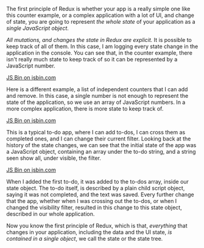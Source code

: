 The first principle of Redux is whether your app is a really simple one like this counter example, or a complex application with a lot of UI, and change of state, you are going to represent *the whole state* of your application as a *single JavaScript object*.

*All mutations, and changes the state in Redux are explicit.* It is possible to keep track of all of them. In this case, I am logging every state change in the application in the console. You can see that, in the counter example, there isn't really much state to keep track of so it can be represented by a JavaScript number.

<a class="jsbin-embed" href="https://jsbin.com/butuga/embed?js,console,output">JS Bin on jsbin.com</a><script src="https://static.jsbin.com/js/embed.min.js?3.35.12"></script>

Here is a different example, a list of independent counters that I can add and remove. In this case, a single number is not enough to represent the state of the application, so we use an array of JavaScript numbers. In a more complex application, there is more state to keep track of.

<a class="jsbin-embed" href="https://jsbin.com/jitewi/embed?js,console,output">JS Bin on jsbin.com</a><script src="https://static.jsbin.com/js/embed.min.js?3.35.12"></script>

This is a typical to-do app, where I can add to-dos, I can cross them as completed ones, and I can change their current filter. Looking back at the history of the state changes, we can see that the initial state of the app was a JavaScript object, containing an array under the to-do string, and a string seen show all, under visible, the filter.

<a class="jsbin-embed" href="https://jsbin.com/sibuwi/7/embed?html,js,output">JS Bin on jsbin.com</a><script src="https://static.jsbin.com/js/embed.min.js?3.35.12"></script>

When I added the first to-do, it was added to the to-dos array, inside our state object. The to-do itself, is described by a plain child script object, saying it was not completed, and the text was saved. Every further change that the app, whether when I was crossing out the to-dos, or when I changed the visibility filter, resulted in this change to this state object, described in our whole application.

Now you know the first principle of Redux, which is that, *everything* that changes in your application, including the data and the UI state, *is contained in a single object*, we call the state or the state tree.
